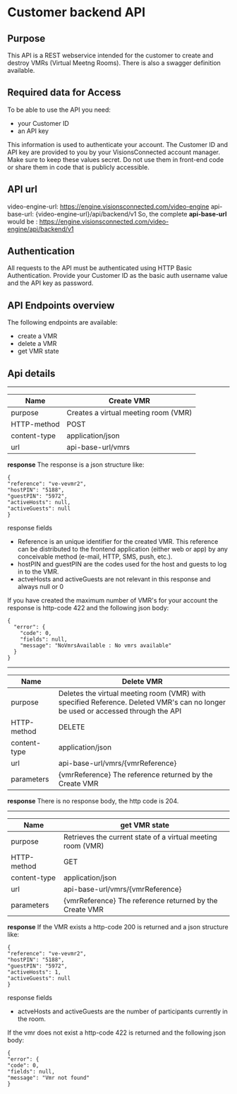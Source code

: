 # Customer backend API

## Purpose
This API is a REST webservice intended for the customer to create and destroy VMRs (Virtual Meetng Rooms).
There is also a swagger definition available.


## Required data for Access
To be able to use the API you need:
- your Customer ID
- an API key

This information is used to authenticate your account.
The Customer ID and API key are provided to you by your VisionsConnected account manager.
Make sure to keep these values secret. Do not use them in front-end code or share them in code that is publicly accessible.

## API url
video-engine-url: https://engine.visionsconnected.com/video-engine
api-base-url: {video-engine-url}/api/backend/v1
So, the complete **api-base-url** would be : https://engine.visionsconnected.com/video-engine/api/backend/v1

## Authentication
All requests to the API must be authenticated using HTTP Basic Authentication.
Provide your Customer ID as the basic auth username value and the API key as password.

## API Endpoints overview
The following endpoints are available:
- create a VMR
- delete a VMR
- get VMR state

## Api details
---

Name | Create VMR
---- | ---
purpose | Creates a virtual meeting room (VMR)
HTTP-method | POST
content-type | application/json
url | api-base-url/vmrs

**response**
The response is a json structure like:
```
{
"reference": "ve-vevmr2",
"hostPIN": "5188",
"guestPIN": "5972",
"activeHosts": null,
"activeGuests": null
}
```

response fields
- Reference is an unique identifier for the created VMR. This reference can be distributed to the frontend application (either web or app) by any conceivable method (e-mail, HTTP, SMS, push, etc.).
- hostPIN and guestPIN are the codes used for the host and guests to log in to the VMR.
- actveHosts and activeGuests are not relevant in this response and always null or 0

If you have created the maximum number of VMR's for your account the response is http-code 422 and the following json body:
```
{
  "error": {
    "code": 0,
    "fields": null,
    "message": "NoVmrsAvailable : No vmrs available"
  }
}
```



---

Name | Delete VMR
---- | ---
purpose | Deletes the virtual meeting room (VMR) with specified Reference. Deleted VMR's can no longer be used or accessed through the API
HTTP-method | DELETE
content-type | application/json
url | api-base-url/vmrs/{vmrReference}
parameters | {vmrReference} The reference returned by the Create VMR

**response**
There is no response body, the http code is 204.


---


Name | get VMR state
---- | ---
purpose | Retrieves the current state of a virtual meeting room (VMR)
HTTP-method | GET
content-type | application/json
url | api-base-url/vmrs/{vmrReference}
parameters | {vmrReference} The reference returned by the Create VMR

**response**
If the VMR exists a http-code 200 is returned and a json structure like:
```
{
"reference": "ve-vevmr2",
"hostPIN": "5188",
"guestPIN": "5972",
"activeHosts": 1,
"activeGuests": null
}
```
response fields
- actveHosts and activeGuests are the number of participants currently in the room.

If the vmr does not exist a http-code 422 is returned and the following json body:
```
{
"error": {
"code": 0,
"fields": null,
"message": "Vmr not found"
}
```

